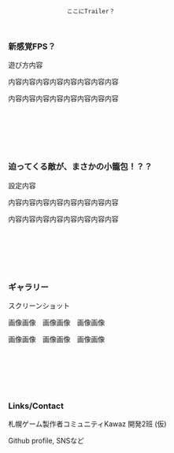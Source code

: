 ```



　　　　　　　　　　ここにTrailer？



```
### 新感覚FPS？　

遊び方内容

内容内容内容内容内容内容内容内容

内容内容内容内容内容内容内容内容

&nbsp;

&nbsp;

&nbsp;

### 迫ってくる敵が、まさかの小籠包！？？

設定内容

内容内容内容内容内容内容内容内容

内容内容内容内容内容内容内容内容

&nbsp;

&nbsp;

&nbsp;

### ギャラリー

スクリーンショット

画像画像　画像画像　画像画像

画像画像　画像画像　画像画像

&nbsp;

&nbsp;

&nbsp;

### Links/Contact

札幌ゲーム製作者コミュニティKawaz 開発2班 (仮)

Github profile, SNSなど

&nbsp;

